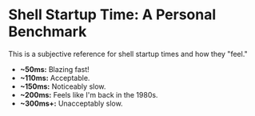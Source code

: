 # Shell Startup Time: A Personal Benchmark

This is a subjective reference for shell startup times and how they "feel."

- **~50ms:** Blazing fast!
- **~110ms:** Acceptable.
- **~150ms:** Noticeably slow.
- **~200ms:** Feels like I'm back in the 1980s.
- **~300ms+:** Unacceptably slow.
